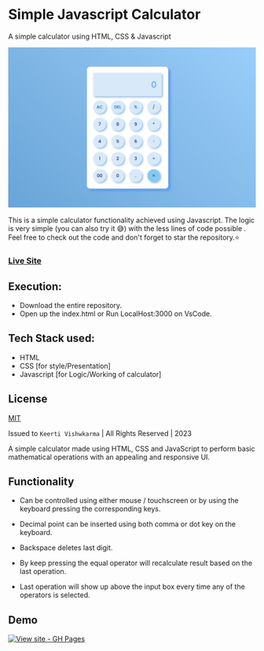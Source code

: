
# Simple Javascript Calculator

 A simple calculator using HTML, CSS &amp; Javascript

 ![screenshot](readme.jpg)

 This is a simple calculator functionality achieved using Javascript. The logic is very simple (you can also try it 😅) with the less lines of code possible .
 Feel free to check out the code and don't forget to star the repository.⭐

### [Live Site](https://github.com/keerti1924/Simple-JavaScript-Calculator.git)

## Execution:
- Download the entire repository.
- Open up the index.html or Run LocalHost:3000 on VsCode.

## Tech Stack used: 
- HTML
- CSS [for style/Presentation]
- Javascript [for Logic/Working of calculator]

## License 

[MIT](LICENSE)

Issued to ```Keerti Vishwkarma``` | All Rights Reserved | 2023

A simple calculator made using HTML, CSS and JavaScript to perform basic mathematical operations with an appealing and responsive UI.

## Functionality

- Can be controlled using either mouse / touchscreen or by using the keyboard pressing the corresponding keys.

- Decimal point can be inserted using both comma or dot key on the keyboard.

- Backspace deletes last digit.

- By keep pressing the equal operator will recalculate result based on the last operation.

- Last operation will show up above the input box every time any of the operators is selected.

## Demo

[![View site - GH Pages](https://img.shields.io/badge/View_site-GH_Pages-2ea44f?style=for-the-badge)](https://github.com/keerti1924/Simple-JavaScript-Calculator.git)

